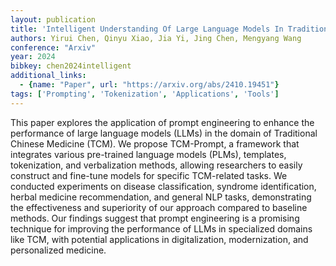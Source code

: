 ```yaml
---
layout: publication
title: 'Intelligent Understanding Of Large Language Models In Traditional Chinese Medicine Based On Prompt Engineering Framework'
authors: Yirui Chen, Qinyu Xiao, Jia Yi, Jing Chen, Mengyang Wang
conference: "Arxiv"
year: 2024
bibkey: chen2024intelligent
additional_links:
  - {name: "Paper", url: "https://arxiv.org/abs/2410.19451"}
tags: ['Prompting', 'Tokenization', 'Applications', 'Tools']
---
```

This paper explores the application of prompt engineering to enhance the
performance of large language models (LLMs) in the domain of Traditional
Chinese Medicine (TCM). We propose TCM-Prompt, a framework that integrates
various pre-trained language models (PLMs), templates, tokenization, and
verbalization methods, allowing researchers to easily construct and fine-tune
models for specific TCM-related tasks. We conducted experiments on disease
classification, syndrome identification, herbal medicine recommendation, and
general NLP tasks, demonstrating the effectiveness and superiority of our
approach compared to baseline methods. Our findings suggest that prompt
engineering is a promising technique for improving the performance of LLMs in
specialized domains like TCM, with potential applications in digitalization,
modernization, and personalized medicine.
